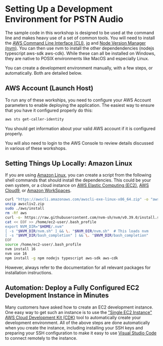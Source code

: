 # Setting Up a Development Environment for PSTN Audio

The sample code in this workshop is designed to be used at the command line and makes heavy use of a set of common tools.  You will need to install the [AWS Command Line Interface (CLI)](https://docs.aws.amazon.com/cli/latest/userguide/getting-started-install.html), [jq](https://stedolan.github.io/jq/download/) and [Node Version Manager (nvm)](https://github.com/nvm-sh/nvm).  You can then use nvm to install the other dependendencies (nodejs typescript aws-sdk aws-cdk).  While these can all be installed on Windows, they are native to POSIX environments like MacOS and especially Linux.  

You can create a development environment manually, with a few steps, or automatically.  Both are detailed below.

## AWS Account (Launch Host)

To run any of these workships, you need to configure your AWS Account parameters to enable deploying the application. The easiest way to ensure that you have it configured properly do this:

```bash
aws sts get-caller-identity
```

You should get information about your valid AWS account if it is configured properly.  

You will also need to login to the AWS Console to review details discussed in various of these workshops.

## Setting Things Up Locally:  Amazon Linux

If you are using [Amazon Linux](https://aws.amazon.com/amazon-linux-2/?amazon-linux-whats-new.sort-by=item.additionalFields.postDateTime&amazon-linux-whats-new.sort-order=desc), you can create a script from the following shell commands that should install the dependencies.  This could be your own system, or a cloud instance on [AWS Elastic Computing (EC2)](https://aws.amazon.com/pm/ec2/?trk=36c6da98-7b20-48fa-8225-4784bced9843&sc_channel=ps&sc_campaign=acquisition&sc_medium=ACQ-P|PS-GO|Brand|Desktop|SU|Compute|EC2|US|EN|Text&s_kwcid=AL!4422!3!488982705492!e!!g!!aws%20ec2&ef_id=CjwKCAjwiuuRBhBvEiwAFXKaNO5X8_DIXPbR4BUzxeyPIUf_YrrKz05d14kP-jhSOheq2D6UkjKaZBoC0ZMQAvD_BwE:G:s&s_kwcid=AL!4422!3!488982705492!e!!g!!aws%20ec2), [AWS Cloud9](https://aws.amazon.com/cloud9/), or [Amazon WorkSpaces](https://www.amazonaws.cn/en/workspaces/).

```bash
curl "https://awscli.amazonaws.com/awscli-exe-linux-x86_64.zip" -o "awscliv2.zip"
unzip awscliv2.zip
sudo ./aws/install
rm -Rf aws
curl -o- https://raw.githubusercontent.com/nvm-sh/nvm/v0.39.0/install.sh | bash
cat << EOF >> /home/ec2-user/.bash_profile
export NVM_DIR="$HOME/.nvm"
[ -s "$NVM_DIR/nvm.sh" ] && \. "$NVM_DIR/nvm.sh"  # This loads nvm
[ -s "$NVM_DIR/bash_completion" ] && \. "$NVM_DIR/bash_completion"
EOF
source /home/ec2-user/.bash_profile
nvm install 16
nvm use 16
npm install -g npm nodejs typescript aws-sdk aws-cdk
```

However, always refer to the documentation for all relevant packages for installation instructions.

## Automation:  Deploy a Fully Configured EC2 Development Instance in Minutes

Many customers have asked how to create an EC2 development instance.  One easy way to get such an instance is to use the ["Single EC2 Instance"](https://github.com/aws-samples/single-ec2-cdk) [AWS Cloud Development Kit (CDK)](https://aws.amazon.com/cdk/) tool to automatically create your development environment.  All of the above steps are done automatically when you create the instance, including installing your SSH keys and preparing your SSH configuration to make it easy to use [Visual Studio Code](https://code.visualstudio.com/) to connect remotely to the instance.

